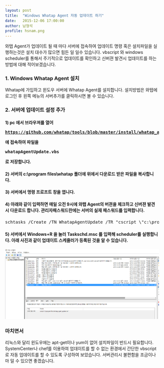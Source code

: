 ```yaml
---
layout: post
title:  "Windows Whatap Agent 자동 업데이트 하기"
date:   2015-12-06 17:00:00
author: 남형석
profile: hsnam.png
---
```

와탭 Agent가 업데이트 될 때 마다 서버에 접속하여 업데이트 명령 혹은 설치파일을 실행하는것은 설치 대수가 많으면 힘든 일 일수 있습니다. vbscript 와 windows scheduler를 통해서 주기적으로 업데이트를 확인하고 신버젼 발견시 업데이트를 하는 방법에 대해 적어보겠습니다.

### 1. Windows Whatap Agent 설치
Whatap에 가입하고 윈도우 서버에 Whatap Agent를 설치합니다.
설치방법은 와탭에 로그인 후 왼쪽 메뉴의 서버추가를 클릭하시면 볼 수 있습니다.

### 2. 서버에 업데이트 설정 추가
#### 1) pc 에서 브라우져를 열어 <pre>https://github.com/whatap/tools/blob/master/install/whatap_agent_update.vbs</pre> 에 접속하여 파일을 <pre>whatapAgentUpdate.vbs</pre> 로 저장합니다.
#### 2) 서버의 c:\program files\whatap 폴더에 위에서 다운로드 받은 파일을 복사합니다.
#### 3) 서버에서 명령 프로프트 창을 엽니다.
#### 4) 아래와 같이 입력하면 매일 오전 9시에 와탭 Agent의 버젼을 체크하고 신버젼 발견시 다운로드 합니다. 관리자패스워드란에는 서버의 실재 패스워드를 입력합니다.
<pre>
schtasks /Create /TN WhatapAgentUpdate /TR "cscript \"c:\program files\whatapAgentUpdate.vbs\"" /SC DAILY /st 09:00:00 /RU Administrator /RP 관리자패스워드 /F /V1
</pre>

#### 5) 서버에서 Windows+R 을 눌러 Taskschd.msc 를 입력해 scheduler를 실행합니다. 아래 사진과 같이 업데이트 스케줄러가 등록된 것을 알 수 있습니다.
![Windows Scheduler](/assets/images/hsnam/01/2015-12-06-TaskScheduler.PNG)

### 마치면서 
리눅스와 달리 윈도우에는 apt-get이나 yum이 없어 설치파일이 반드시 필요합니다. SystemCenter나 chef를 이용하여 업데이트를 할 수 없는 환경에서 간단한 vbscript로 자동 업데이트를 할 수 있도록 구성하여 보았습니다. 서버관리시 불편함을 조금이나마 덜 수 있으면 좋겠습니다.

